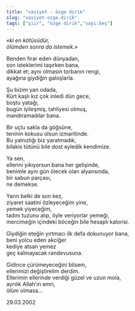 ```yaml
---
title: "vasiyet - özge dirik"
slug: "vasiyet-ozge.dirik"
tags: ["şiir", "özge dirik","sayı:beş"]
---
```


*«ki en kötüsüdür,\
ölümden sonra da istemek.»*

Benden firar eden dünyadan,\
son isteklerimi taşırken bana,\
dikkat et; aynı olmasın torbanın rengi,\
ayağına giydiğin galoşlarla.

Şu bizim yan odada,\
Kürt kaşlı kız çok inledi dün gece,\
boştu yatağı,\
bugün iyileşmiş, tahliyesi olmuş,\
inandıramadılar bana.

Bir uçlu sakla da göğsüne,\
teninin kokusu olsun izmaritinde.\
Bu yalnızlığı biz yaratmadık,\
bilakis tütünü bile dost eyledik kendimize.

Ya sen,\
ellerini yıkıyorsun bana her gelişinde,\
benimle aynı gün ölecek olan alyansında,\
bir sabun parçası,\
ne demekse.

Yarın belki de son kez,\
ziyaret saatini özleyeceğim yine,\
yemek yiyeceğim,\
tadını tuzunu alıp, öyle veriyorlar yemeği,\
mercimeğin içindeki böceğin bile hesaplı kalorisi.

Giydiğin eteğin yırtmacı ilk defa dokunuyor bana,\
beni yolcu eden akciğer\
kediye atsan yemez\
geç kalmayacak randevusuna.

Gidince çürümeyeceğini bilsem,\
ellerimizi değiştirelim derdim.\
Ellerimin ellerinde verdiği güzel ve uzun mola,\
ayrılık Allah'ın emri,\
ölüm olmasa...

29.03.2002
